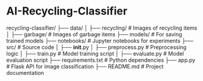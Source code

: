# AI-Recycling-Classifier

recycling-classifier/
├── data/
│   ├── recycling/       # Images of recycling items
│   ├── garbage/         # Images of garbage items
├── models/              # For saving trained models
├── notebooks/           # Jupyter notebooks for experiments
├── src/                 # Source code
│   ├── __init__.py
│   ├── preprocess.py    # Preprocessing logic
│   ├── train.py         # Model training script
│   ├── evaluate.py      # Model evaluation script
├── requirements.txt     # Python dependencies
├── app.py               # Flask API for image classification
├── README.md            # Project documentation

